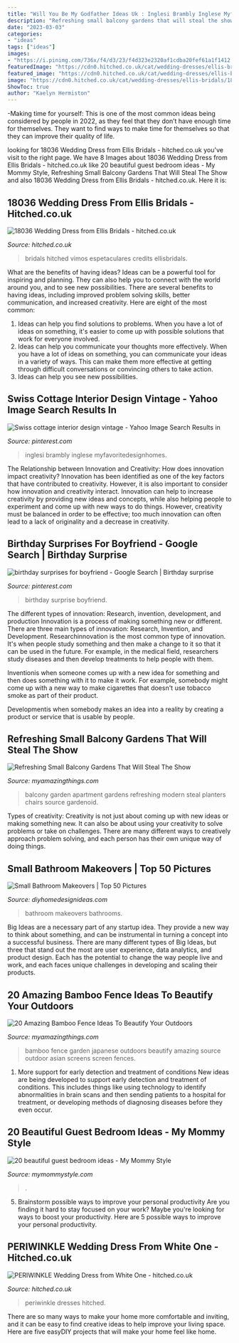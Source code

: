 ```yaml
---
title: "Will You Be My Godfather Ideas Uk : Inglesi Brambly Inglese Myfavoritedesignhomes"
description: "Refreshing small balcony gardens that will steal the show"
date: "2023-03-03"
categories:
- "ideas"
tags: ["ideas"]
images:
- "https://i.pinimg.com/736x/f4/d3/23/f4d323e2320af1cdba20fef61a1f1412.jpg"
featuredImage: "https://cdn0.hitched.co.uk/cat/wedding-dresses/ellis-bridals/18036--mfvo430699.jpg"
featured_image: "https://cdn0.hitched.co.uk/cat/wedding-dresses/ellis-bridals/18036--mfvo430699.jpg"
image: "https://cdn0.hitched.co.uk/cat/wedding-dresses/ellis-bridals/18036--mfvo430699.jpg"
ShowToc: true
author: "Kaelyn Hermiston"
---
```



-Making time for yourself: This is one of the most common ideas being considered by people in 2022, as they feel that they don’t have enough time for themselves. They want to find ways to make time for themselves so that they can improve their quality of life.

	

		
looking for 18036 Wedding Dress from Ellis Bridals - hitched.co.uk you've visit to the right page. We have 8 Images about 18036 Wedding Dress from Ellis Bridals - hitched.co.uk like 20 beautiful guest bedroom ideas - My Mommy Style, Refreshing Small Balcony Gardens That Will Steal The Show and also 18036 Wedding Dress from Ellis Bridals - hitched.co.uk. Here it is:
		
    
## 18036 Wedding Dress From Ellis Bridals - Hitched.co.uk

<img loading=lazy src="https://cdn0.hitched.co.uk/cat/wedding-dresses/ellis-bridals/18036--mfvo430699.jpg" onerror="this.onerror=null;this.src='https://tse3.mm.bing.net/th?id=OIP.CtUXz5C8cm045g03CivtvwHaLH&amp;pid=15.1';" alt="18036 Wedding Dress from Ellis Bridals - hitched.co.uk">

_Source: hitched.co.uk_

>bridals hitched vimos espetaculares credits ellisbridals. 

	

What are the benefits of having ideas?
Ideas can be a powerful tool for inspiring and planning. They can also help you to connect with the world around you, and to see new possibilities. There are several benefits to having ideas, including improved problem solving skills, better communication, and increased creativity. Here are eight of the most common: 
1. Ideas can help you find solutions to problems. When you have a lot of ideas on something, it's easier to come up with possible solutions that work for everyone involved.
2. Ideas can help you communicate your thoughts more effectively. When you have a lot of ideas on something, you can communicate your ideas in a variety of ways. This can make them more effective at getting through difficult conversations or convincing others to take action. 
3. Ideas can help you see new possibilities.

    
## Swiss Cottage Interior Design Vintage - Yahoo Image Search Results In

<img loading=lazy src="https://i.pinimg.com/736x/f4/d3/23/f4d323e2320af1cdba20fef61a1f1412.jpg" onerror="this.onerror=null;this.src='https://tse2.mm.bing.net/th?id=OIP.aDvd2otHBU_BzzM2XwdjwgHaJ4&amp;pid=15.1';" alt="Swiss cottage interior design vintage - Yahoo Image Search Results in">

_Source: pinterest.com_

>inglesi brambly inglese myfavoritedesignhomes. 

	

The Relationship between Innovation and Creativity: How does innovation impact creativity?
Innovation has been identified as one of the key factors that have contributed to creativity. However, it is also important to consider how innovation and creativity interact. Innovation can help to increase creativity by providing new ideas and concepts, while also helping people to experiment and come up with new ways to do things. However, creativity must be balanced in order to be effective; too much innovation can often lead to a lack of originality and a decrease in creativity.

    
## Birthday Surprises For Boyfriend - Google Search | Birthday Surprise

<img loading=lazy src="https://i.pinimg.com/736x/ad/af/8f/adaf8f4926a2404022ff91e4eb7ed8f1--birthday-surprise-boyfriend-birthday-ideas-for-boyfriend.jpg" onerror="this.onerror=null;this.src='https://tse3.mm.bing.net/th?id=OIP.hNNTIK3yVL8qtR_HkeJRYQHaJ3&amp;pid=15.1';" alt="birthday surprises for boyfriend - Google Search | Birthday surprise">

_Source: pinterest.com_

>birthday surprise boyfriend. 

	

The different types of innovation: Research, invention, development, and production
Innovation is a process of making something new or different. There are three main types of innovation: Research, Invention, and Development.
Researchinnovation is the most common type of innovation. It's when people study something and then make a change to it so that it can be used in the future. For example, in the medical field, researchers study diseases and then develop treatments to help people with them.

Inventionis when someone comes up with a new idea for something and then does something with it to make it work. For example, somebody might come up with a new way to make cigarettes that doesn't use tobacco smoke as part of their product. 

Developmentis when somebody makes an idea into a reality by creating a product or service that is usable by people.

    
## Refreshing Small Balcony Gardens That Will Steal The Show

<img loading=lazy src="http://myamazingthings.com/wp-content/uploads/2017/04/modern-balcony-garden-stainless-steel-diy-planter-small-apartment-design-blue-metal-sofa-green-ivy-.jpg" onerror="this.onerror=null;this.src='https://tse3.mm.bing.net/th?id=OIP.UCt7ADKdh5mDLDr_ektKFAHaKQ&amp;pid=15.1';" alt="Refreshing Small Balcony Gardens That Will Steal The Show">

_Source: myamazingthings.com_

>balcony garden apartment gardens refreshing modern steal planters chairs source gardenoid. 

	

Types of creativity:
Creativity is not just about coming up with new ideas or making something new. It can also be about using your creativity to solve problems or take on challenges. There are many different ways to creatively approach problem solving, and each person has their own unique way of doing things.

    
## Small Bathroom Makeovers | Top 50 Pictures

<img loading=lazy src="http://diyhomedesignideas.com/photos/template/ixlo2bcf5nd35llwrv57.jpeg" onerror="this.onerror=null;this.src='https://tse4.mm.bing.net/th?id=OIP.ZRJHn8_aF44fNFS-v7VtlQHaFj&amp;pid=15.1';" alt="Small Bathroom Makeovers | Top 50 Pictures">

_Source: diyhomedesignideas.com_

>bathroom makeovers bathrooms. 

	

Big Ideas are a necessary part of any startup idea. They provide a new way to think about something, and can be instrumental in turning a concept into a successful business. There are many different types of Big Ideas, but three that stand out the most are user experience, data analytics, and product design. Each has the potential to change the way people live and work, and each faces unique challenges in developing and scaling their products.

    
## 20 Amazing Bamboo Fence Ideas To Beautify Your Outdoors

<img loading=lazy src="http://myamazingthings.com/wp-content/uploads/2016/11/japanese-style-garden.jpg" onerror="this.onerror=null;this.src='https://tse2.mm.bing.net/th?id=OIP.KmpQmJK3qQHuJ2n9V01FGAHaE8&amp;pid=15.1';" alt="20 Amazing Bamboo Fence Ideas To Beautify Your Outdoors">

_Source: myamazingthings.com_

>bamboo fence garden japanese outdoors beautify amazing source outdoor asian screens screen fences. 

	

1) More support for early detection and treatment of conditions
New ideas are being developed to support early detection and treatment of conditions. This includes things like using technology to identify abnormalities in brain scans and then sending patients to a hospital for treatment, or developing methods of diagnosing diseases before they even occur.

    
## 20 Beautiful Guest Bedroom Ideas - My Mommy Style

<img loading=lazy src="https://www.mymommystyle.com/wp-content/uploads/2016/02/17-15722-post/guest-bedroom-7.jpg" onerror="this.onerror=null;this.src='https://tse2.mm.bing.net/th?id=OIP.FREtFe5P-TcfXePk6T-ciQHaLH&amp;pid=15.1';" alt="20 beautiful guest bedroom ideas - My Mommy Style">

_Source: mymommystyle.com_

>. 

	

5. Brainstorm possible ways to improve your personal productivity
Are you finding it hard to stay focused on your work? Maybe you're looking for ways to boost your productivity. Here are 5 possible ways to improve your personal productivity.

    
## PERIWINKLE Wedding Dress From White One - Hitched.co.uk

<img loading=lazy src="https://cdn0.hitched.co.uk/cat/wedding-dresses/white-one/periwinkle--mfvo481005.jpg" onerror="this.onerror=null;this.src='https://tse4.mm.bing.net/th?id=OIP.Z33Co-2_SLn79kQ1tnWefQHaKe&amp;pid=15.1';" alt="PERIWINKLE Wedding Dress from White One - hitched.co.uk">

_Source: hitched.co.uk_

>periwinkle dresses hitched. 

	

There are so many ways to make your home more comfortable and inviting, and it can be easy to find creative ideas to help improve your living space. Here are five easyDIY projects that will make your home feel like home.

